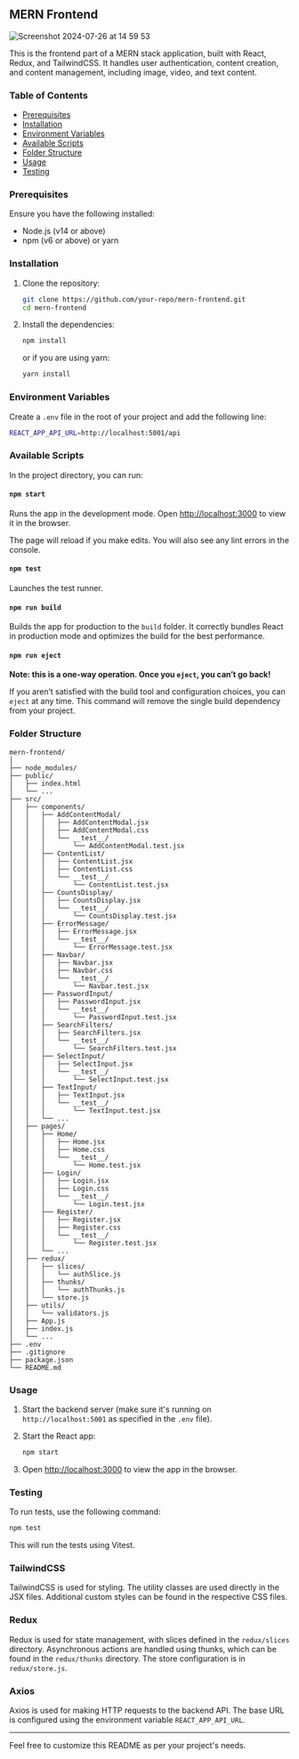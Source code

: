## MERN Frontend
![Screenshot 2024-07-26 at 14 59 53](https://github.com/user-attachments/assets/57dfd94c-912a-4552-aec0-5da300aa931c)

This is the frontend part of a MERN stack application, built with React, Redux, and TailwindCSS. It handles user authentication, content creation, and content management, including image, video, and text content.

### Table of Contents

- [Prerequisites](#prerequisites)
- [Installation](#installation)
- [Environment Variables](#environment-variables)
- [Available Scripts](#available-scripts)
- [Folder Structure](#folder-structure)
- [Usage](#usage)
- [Testing](#testing)

### Prerequisites

Ensure you have the following installed:

- Node.js (v14 or above)
- npm (v6 or above) or yarn

### Installation

1. Clone the repository:

   ```sh
   git clone https://github.com/your-repo/mern-frontend.git
   cd mern-frontend
   ```

2. Install the dependencies:

   ```sh
   npm install
   ```

   or if you are using yarn:

   ```sh
   yarn install
   ```

### Environment Variables

Create a `.env` file in the root of your project and add the following line:

```sh
REACT_APP_API_URL=http://localhost:5001/api
```

### Available Scripts

In the project directory, you can run:

#### `npm start`

Runs the app in the development mode.
Open [http://localhost:3000](http://localhost:3000) to view it in the browser.

The page will reload if you make edits.
You will also see any lint errors in the console.

#### `npm test`

Launches the test runner.

#### `npm run build`

Builds the app for production to the `build` folder.
It correctly bundles React in production mode and optimizes the build for the best performance.

#### `npm run eject`

**Note: this is a one-way operation. Once you `eject`, you can’t go back!**

If you aren’t satisfied with the build tool and configuration choices, you can `eject` at any time. This command will remove the single build dependency from your project.

### Folder Structure

```plaintext
mern-frontend/
│
├── node_modules/
├── public/
│   ├── index.html
│   └── ...
├── src/
│   ├── components/
│   │   ├── AddContentModal/
│   │   │   ├── AddContentModal.jsx
│   │   │   ├── AddContentModal.css
│   │   │   └── __test__/
│   │   │       └── AddContentModal.test.jsx
│   │   ├── ContentList/
│   │   │   ├── ContentList.jsx
│   │   │   ├── ContentList.css
│   │   │   └── __test__/
│   │   │       └── ContentList.test.jsx
│   │   ├── CountsDisplay/
│   │   │   ├── CountsDisplay.jsx
│   │   │   └── __test__/
│   │   │       └── CountsDisplay.test.jsx
│   │   ├── ErrorMessage/
│   │   │   ├── ErrorMessage.jsx
│   │   │   └── __test__/
│   │   │       └── ErrorMessage.test.jsx
│   │   ├── Navbar/
│   │   │   ├── Navbar.jsx
│   │   │   ├── Navbar.css
│   │   │   └── __test__/
│   │   │       └── Navbar.test.jsx
│   │   ├── PasswordInput/
│   │   │   ├── PasswordInput.jsx
│   │   │   └── __test__/
│   │   │       └── PasswordInput.test.jsx
│   │   ├── SearchFilters/
│   │   │   ├── SearchFilters.jsx
│   │   │   └── __test__/
│   │   │       └── SearchFilters.test.jsx
│   │   ├── SelectInput/
│   │   │   ├── SelectInput.jsx
│   │   │   └── __test__/
│   │   │       └── SelectInput.test.jsx
│   │   ├── TextInput/
│   │   │   ├── TextInput.jsx
│   │   │   └── __test__/
│   │   │       └── TextInput.test.jsx
│   │   └── ...
│   ├── pages/
│   │   ├── Home/
│   │   │   ├── Home.jsx
│   │   │   ├── Home.css
│   │   │   └── __test__/
│   │   │       └── Home.test.jsx
│   │   ├── Login/
│   │   │   ├── Login.jsx
│   │   │   ├── Login.css
│   │   │   └── __test__/
│   │   │       └── Login.test.jsx
│   │   ├── Register/
│   │   │   ├── Register.jsx
│   │   │   ├── Register.css
│   │   │   └── __test__/
│   │   │       └── Register.test.jsx
│   │   └── ...
│   ├── redux/
│   │   ├── slices/
│   │   │   └── authSlice.js
│   │   ├── thunks/
│   │   │   └── authThunks.js
│   │   └── store.js
│   ├── utils/
│   │   └── validators.js
│   ├── App.js
│   ├── index.js
│   └── ...
├── .env
├── .gitignore
├── package.json
└── README.md
```

### Usage

1. Start the backend server (make sure it's running on `http://localhost:5001` as specified in the `.env` file).
2. Start the React app:

   ```sh
   npm start
   ```

3. Open [http://localhost:3000](http://localhost:3000) to view the app in the browser.

### Testing

To run tests, use the following command:

```sh
npm test
```

This will run the tests using Vitest.

### TailwindCSS

TailwindCSS is used for styling. The utility classes are used directly in the JSX files. Additional custom styles can be found in the respective CSS files.

### Redux

Redux is used for state management, with slices defined in the `redux/slices` directory. Asynchronous actions are handled using thunks, which can be found in the `redux/thunks` directory. The store configuration is in `redux/store.js`.

### Axios

Axios is used for making HTTP requests to the backend API. The base URL is configured using the environment variable `REACT_APP_API_URL`.

---

Feel free to customize this README as per your project's needs.

